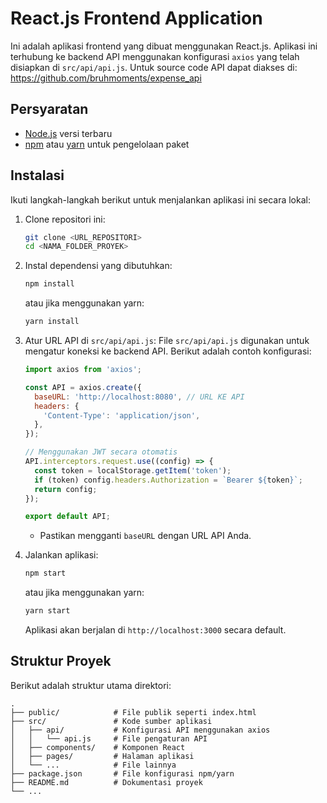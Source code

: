 
# React.js Frontend Application

Ini adalah aplikasi frontend yang dibuat menggunakan React.js. Aplikasi ini terhubung ke backend API menggunakan konfigurasi `axios` yang telah disiapkan di `src/api/api.js`.
Untuk source code API dapat diakses di: https://github.com/bruhmoments/expense_api

## Persyaratan
- [Node.js](https://nodejs.org/) versi terbaru
- [npm](https://www.npmjs.com/) atau [yarn](https://yarnpkg.com/) untuk pengelolaan paket

## Instalasi
Ikuti langkah-langkah berikut untuk menjalankan aplikasi ini secara lokal:

1. Clone repositori ini:
   ```bash
   git clone <URL_REPOSITORI>
   cd <NAMA_FOLDER_PROYEK>
   ```

2. Instal dependensi yang dibutuhkan:
   ```bash
   npm install
   ```
   atau jika menggunakan yarn:
   ```bash
   yarn install
   ```

3. Atur URL API di `src/api/api.js`:
   File `src/api/api.js` digunakan untuk mengatur koneksi ke backend API. Berikut adalah contoh konfigurasi:
   ```javascript
   import axios from 'axios';

   const API = axios.create({
     baseURL: 'http://localhost:8080', // URL KE API
     headers: {
       'Content-Type': 'application/json',
     },
   });

   // Menggunakan JWT secara otomatis
   API.interceptors.request.use((config) => {
     const token = localStorage.getItem('token');
     if (token) config.headers.Authorization = `Bearer ${token}`;
     return config;
   });

   export default API;
   ```

   - Pastikan mengganti `baseURL` dengan URL API Anda.

4. Jalankan aplikasi:
   ```bash
   npm start
   ```
   atau jika menggunakan yarn:
   ```bash
   yarn start
   ```

   Aplikasi akan berjalan di `http://localhost:3000` secara default.

## Struktur Proyek
Berikut adalah struktur utama direktori:
```
.
├── public/            # File publik seperti index.html
├── src/               # Kode sumber aplikasi
│   ├── api/           # Konfigurasi API menggunakan axios
│   │   └── api.js     # File pengaturan API
│   ├── components/    # Komponen React
│   ├── pages/         # Halaman aplikasi
│   └── ...            # File lainnya
├── package.json       # File konfigurasi npm/yarn
├── README.md          # Dokumentasi proyek
└── ...
```

